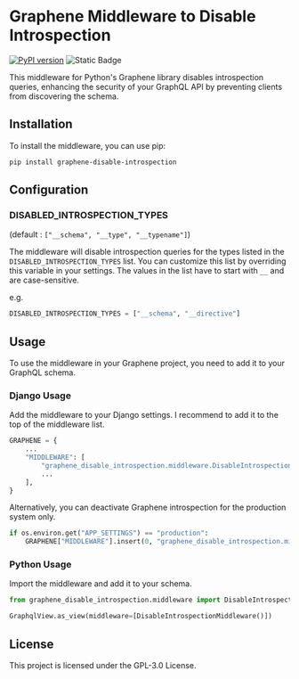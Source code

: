 # Graphene Middleware to Disable Introspection
[![PyPI version](https://badge.fury.io/py/graphene-disable-introspection.svg)](https://badge.fury.io/py/graphene-disable-introspection)
![Static Badge](https://img.shields.io/badge/python-3.8%20%7C%203.9%20%7C%203.10%20%7C%203.11%20%7C%203.12-blue)


This middleware for Python's Graphene library disables introspection queries, enhancing the security of your GraphQL API by preventing clients from discovering the schema.

## Installation

To install the middleware, you can use pip:

```bash
pip install graphene-disable-introspection
```

## Configuration
### DISABLED_INTROSPECTION_TYPES
(default : `["__schema", "__type", "__typename"]`)

The middleware will disable introspection queries for the types listed in the `DISABLED_INTROSPECTION_TYPES` list. You can customize this list by overriding this variable in your settings. The values in the list have to start with `__` and are case-sensitive.

e.g.
```python
DISABLED_INTROSPECTION_TYPES = ["__schema", "__directive"]
```


## Usage
To use the middleware in your Graphene project, you need to add it to your GraphQL schema.

### Django Usage
Add the middleware to your Django settings. I recommend to add it to the top of the middleware list.
```python
GRAPHENE = {
    ...
    "MIDDLEWARE": [
        "graphene_disable_introspection.middleware.DisableIntrospectionMiddleware",
        ...
    ],
}
```

Alternatively, you can deactivate Graphene introspection for the production system only.
```python
if os.environ.get("APP_SETTINGS") == "production":
    GRAPHENE["MIDDLEWARE"].insert(0, "graphene_disable_introspection.middleware.DisableIntrospectionMiddleware")
```

### Python Usage
Import the middleware and add it to your schema.
```python
from graphene_disable_introspection.middleware import DisableIntrospectionMiddleware

GraphqlView.as_view(middleware=[DisableIntrospectionMiddleware()])
```


## License
This project is licensed under the GPL-3.0 License.

